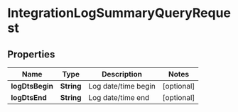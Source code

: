

# IntegrationLogSummaryQueryRequest


## Properties

| Name | Type | Description | Notes |
|------------ | ------------- | ------------- | -------------|
|**logDtsBegin** | **String** | Log date/time begin |  [optional] |
|**logDtsEnd** | **String** | Log date/time end |  [optional] |



